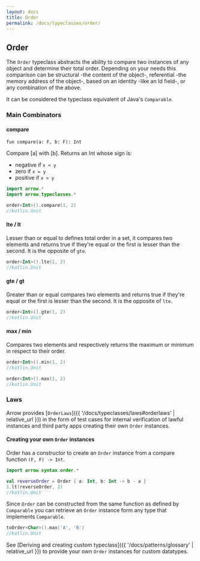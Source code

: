 ```yaml
---
layout: docs
title: Order
permalink: /docs/typeclasses/order/
---
```


## Order

The `Order` typeclass abstracts the ability to compare two instances of any object and determine their total order.
Depending on your needs this comparison can be structural -the content of the object-, referential -the memory address of the object-, based on an identity -like an Id field-, or any combination of the above.

It can be considered the typeclass equivalent of Java's `Comparable`.

### Main Combinators

#### compare

`fun compare(a: F, b: F): Int`

Compare [a] with [b]. Returns an Int whose sign is:
  * negative if `x < y`
  * zero     if `x = y`
  * positive if `x > y`

```kotlin
import arrow.*
import arrow.typeclasses.*

order<Int>().compare(1, 2)
//kotlin.Unit
```

#### lte / lt

Lesser than or equal to defines total order in a set, it compares two elements and returns true if they're equal or the first is lesser than the second.
It is the opposite of `gte`.

```kotlin
order<Int>().lte(1, 2)
//kotlin.Unit
```

#### gte / gt

Greater than or equal compares two elements and returns true if they're equal or the first is lesser than the second.
It is the opposite of `lte`.

```kotlin
order<Int>().gte(1, 2)
//kotlin.Unit
```

#### max / min

Compares two elements and respectively returns the maximum or minimum in respect to their order.

```kotlin
order<Int>().min(1, 2)
//kotlin.Unit
```
```kotlin
order<Int>().max(1, 2)
//kotlin.Unit
```

### Laws

Arrow provides [`OrderLaws`]({{ '/docs/typeclasses/laws#orderlaws' | relative_url }}) in the form of test cases for internal verification of lawful instances and third party apps creating their own `Order` instances.

#### Creating your own `Order` instances

Order has a constructor to create an `Order` instance from a compare function `(F, F) -> Int`.

```kotlin
import arrow.syntax.order.*

val reverseOrder = Order { a: Int, b: Int -> b - a }
1.lt(reverseOrder, 2)
//kotlin.Unit
```

Since `Order` can be constructed from the same function as defined by `Comparable` you can retrieve an `Order` instance form any type that implements `Comparable`.

```kotlin
toOrder<Char>().max('A', 'B')
//kotlin.Unit
```

See [Deriving and creating custom typeclass]({{ '/docs/patterns/glossary' | relative_url }}) to provide your own `Order` instances for custom datatypes.
